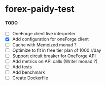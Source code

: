 # forex-paidy-test

#### TODO 
- [ ]  OneForge client live interpreter   
- [x] Add configuration for oneForge client   
- [ ] Cache with Memoized monad ?  
- [ ] Optimize to fit in free tier plan of 1000 r/day  
- [ ] Support circuit breaker for OneForge API  
- [ ] Add metrics on API calls (Writer monad ?)  
- [ ] Add tests  
- [ ] Add benchmark  
- [ ] Create Dockerfile
